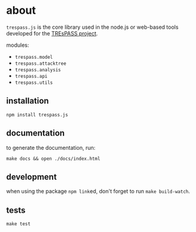 # about

`trespass.js` is the core library used in the node.js or web-based tools developed for the [TREsPASS project](https://www.trespass-project.eu/).

modules:
- `trespass.model`
- `trespass.attacktree`
- `trespass.analysis`
- `trespass.api`
- `trespass.utils`


## installation

```
npm install trespass.js
```


## documentation

to generate the documentation, run:

```
make docs && open ./docs/index.html
```


## development

when using the package `npm link`ed, don't forget to run `make build-watch`.


## tests

```
make test
```

